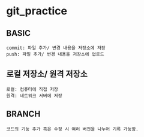 # git_practice
## BASIC
    commit: 파일 추가/ 변경 내용을 저장소에 저장
    push: 파일 추가/ 변경 내용을 저장소에 업로드

## 로컬 저장소/ 원격 저장소
	로컬: 컴퓨터에 직접 저장
	원격: 네트워크 서버에 저장
## BRANCH
	코드의 기능 추가 혹은 수정 시 여러 버전을 나누어 기록 가능함.

